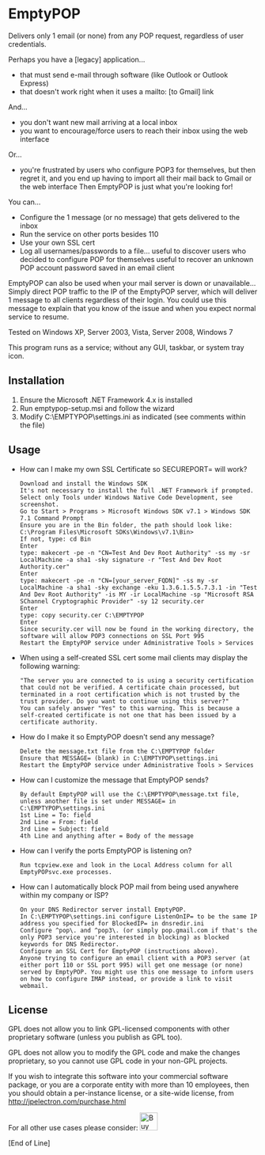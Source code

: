 # EmptyPOP

Delivers only 1 email (or none) from any POP request, regardless of user credentials.

Perhaps you have a [legacy] application...

- that must send e-mail through software (like Outlook or Outlook Express)
- that doesn't work right when it uses a mailto: [to Gmail] link

And...

- you don't want new mail arriving at a local inbox
- you want to encourage/force users to reach their inbox using the web interface

Or...

- you're frustrated by users who configure POP3 for themselves, but then regret it,
   and you end up having to import all their mail back to Gmail or the web interface
Then EmptyPOP is just what you're looking for!

You can...

- Configure the 1 message (or no message) that gets delivered to the inbox
- Run the service on other ports besides 110
- Use your own SSL cert
- Log all usernames/passwords to a file...
   useful to discover users who decided to configure POP for themselves
   useful to recover an unknown POP account password saved in an email client

EmptyPOP can also be used when your mail server is down or unavailable...
Simply direct POP traffic to the IP of the EmptyPOP server, which will deliver 1 message to all clients regardless of their login.
You could use this message to explain that you know of the issue and when you expect normal service to resume.

Tested on Windows XP, Server 2003, Vista, Server 2008, Windows 7

This program runs as a service; without any GUI, taskbar, or system tray icon.

## Installation

1) Ensure the Microsoft .NET Framework 4.x is installed
2) Run emptypop-setup.msi and follow the wizard
3) Modify C:\EMPTYPOP\settings.ini as indicated (see comments within the file)

## Usage

- How can I make my own SSL Certificate so SECUREPORT= will work?

      Download and install the Windows SDK
      It's not necessary to install the full .NET Framework if prompted.
      Select only Tools under Windows Native Code Development, see screenshot.
      Go to Start > Programs > Microsoft Windows SDK v7.1 > Windows SDK 7.1 Command Prompt
      Ensure you are in the Bin folder, the path should look like: C:\Program Files\Microsoft SDKs\Windows\v7.1\Bin>
      If not, type: cd Bin
      Enter
      type: makecert -pe -n "CN=Test And Dev Root Authority" -ss my -sr LocalMachine -a sha1 -sky signature -r "Test And Dev Root Authority.cer"
      Enter
      type: makecert -pe -n "CN=[your_server_FQDN]" -ss my -sr LocalMachine -a sha1 -sky exchange -eku 1.3.6.1.5.5.7.3.1 -in "Test And Dev Root Authority" -is MY -ir LocalMachine -sp "Microsoft RSA SChannel Cryptographic Provider" -sy 12 security.cer
      Enter
      type: copy security.cer C:\EMPTYPOP
      Enter
      Since security.cer will now be found in the working directory, the software will allow POP3 connections on SSL Port 995
      Restart the EmptyPOP service under Administrative Tools > Services

- When using a self-created SSL cert some mail clients may display the following warning:

      "The server you are connected to is using a security certification that could not be verified. A certificate chain processed, but terminated in a root certification which is not trusted by the trust provider. Do you want to continue using this server?"
      You can safely answer "Yes" to this warning. This is because a self-created certificate is not one that has been issued by a certificate authority.

- How do I make it so EmptyPOP doesn't send any message?

      Delete the message.txt file from the C:\EMPTYPOP folder
      Ensure that MESSAGE= (blank) in C:\EMPTYPOP\settings.ini
      Restart the EmptyPOP service under Administrative Tools > Services

- How can I customize the message that EmptyPOP sends?

      By default EmptyPOP will use the C:\EMPTYPOP\message.txt file, unless another file is set under MESSAGE= in C:\EMPTYPOP\settings.ini
      1st Line = To: field
      2nd Line = From: field
      3rd Line = Subject: field
      4th Line and anything after = Body of the message

- How can I verify the ports EmptyPOP is listening on?

      Run tcpview.exe and look in the Local Address column for all EmptyPOPsvc.exe processes.

- How can I automatically block POP mail from being used anywhere within my company or ISP?

      On your DNS Redirector server install EmptyPOP.
      In C:\EMPTYPOP\settings.ini configure ListenOnIP= to be the same IP address you specified for BlockedIP= in dnsredir.ini
      Configure ^pop\. and ^pop3\. (or simply pop.gmail.com if that's the only POP3 service you're interested in blocking) as blocked keywords for DNS Redirector.
      Configure an SSL Cert for EmptyPOP (instructions above).
      Anyone trying to configure an email client with a POP3 server (at either port 110 or SSL port 995) will get one message (or none) served by EmptyPOP. You might use this one message to inform users on how to configure IMAP instead, or provide a link to visit webmail.

## License

GPL does not allow you to link GPL-licensed components with other proprietary software (unless you publish as GPL too).

GPL does not allow you to modify the GPL code and make the changes proprietary, so you cannot use GPL code in your non-GPL projects.

If you wish to integrate this software into your commercial software package, or you are a corporate entity with more than 10 employees, then you should obtain a per-instance license, or a site-wide license, from http://jpelectron.com/purchase.html

For all other use cases please consider: <a href='https://ko-fi.com/C0C54S4JF' target='_blank'><img height='36' style='border:0px;height:36px;' src='https://cdn.ko-fi.com/cdn/kofi2.png?v=2' border='0' alt='Buy Me a Coffee at ko-fi.com' /></a>

[End of Line]
